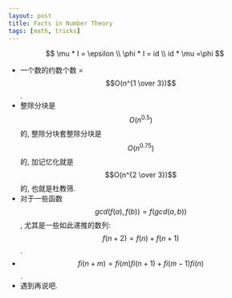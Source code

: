 ```yaml
---
layout: post
title: Facts in Number Theory
tags: [math, tricks]
---
```


$$
\mu * I = \epsilon \\
\phi * I = id \\
id * \mu =\phi
$$

* 一个数的约数个数 = $$O(n^{1 \over 3})$$. 
* 整除分块是 $$O(n^{0.5})$$ 的, 整除分块套整除分块是 $$O(n^{0.75})$$ 的, 加记忆化就是 $$O(n^{2 \over 3})$$ 的, 也就是杜教筛. 
* 对于一些函数 $$gcd(f(a), f(b))=f(gcd(a, b))$$, 尤其是一些如此递推的数列: $$f(n + 2) = f(n) + f(n + 1)$$. 
* $$fi(n + m) = fi(m)fi(n + 1) + fi(m - 1)fi(n)$$. 
* 遇到再说吧. 

